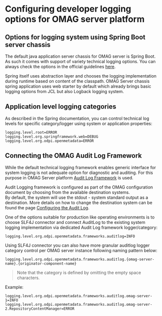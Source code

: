 <!-- SPDX-License-Identifier: CC-BY-4.0 -->
<!-- Copyright Contributors to the ODPi Egeria project 2020. -->

# Configuring developer logging options for OMAG server platform

## Options for logging system using Spring Boot server chassis

The default java application server chassis for OMAG server is Spring Boot. As such it comes with support of variety technical logging options.
You can always check the options in the official guidelines [here](https://docs.spring.io/spring-boot/docs/current/reference/html/howto.html#howto-logging). 

Spring itself uses abstraction layer and chooses the logging implementation during runtime based on content of the classpath.
OMAG Server chassis spring application uses web starter by default which already brings basic logging options from JCL but also Logback logging system.

## Application level logging categories 

As described in the Spring documentation, you can control technical log levels for specific category/logger using system or application properties:

```properties
logging.level.root=ERROR
logging.level.org.springframework.web=DEBUG
logging.level.org.odpi.openmetadata=ERROR
```
 
 
## Connecting the OMAG Audit Log Framework

While the default technical logging framework enables generic interface for system logging is not adequate option for diagnostic and auditing.
For this purpose in OMAG Server platform [Audit Log Framework](../../../frameworks/audit-log-framework) is used.
 
Audit Logging framework is configured as part of the OMAG configuration document by choosing from the available destination systems.  
By default, the system will use the stdout - system standard output as a destination. More details on how to change the destination system can be found the page [Configuring the Audit Log](configuring-the-audit-log.md).
  
One of the options suitable for production like operating environments is to choose SLF4J connector and connect AuditLog to the existing system logging implementation via dedicated Audit Log framework logger/category:

```properties
logging.level.org.odpi.openmetadata.frameworks.auditlog=INFO
```

Using SLF4J connector you can also have more granular auditlog logger category control per OMAG server instance following naming pattern below:

`logging.level.org.odpi.openmetadata.frameworks.auditlog.{omag-server-name}.{originator-component-name}`

> Note that the category is defined by omitting the empty space characters.

Example:

```properties
logging.level.org.odpi.openmetadata.frameworks.auditlog.omag-server-1=INFO
logging.level.org.odpi.openmetadata.frameworks.auditlog.omag-server-2.RepositoryContentManager=ERROR
```
